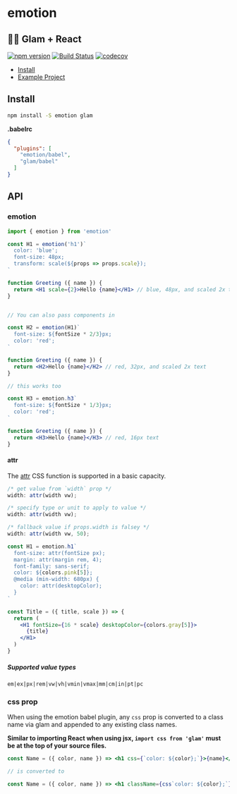 # emotion

## 👩‍🎤 Glam + React

[![npm version](https://badge.fury.io/js/emotion.svg)](https://badge.fury.io/js/emotion)
[![Build Status](https://travis-ci.org/tkh44/emotion.svg?branch=master)](https://travis-ci.org/tkh44/emotion)
[![codecov](https://codecov.io/gh/tkh44/emotion/branch/master/graph/badge.svg)](https://codecov.io/gh/tkh44/emotion)


-   [Install](#install)
-   [Example Project](https://github.com/tkh44/emotion/tree/master/example)

## Install

```bash
npm install -S emotion glam
```


**.babelrc**
```json
{
  "plugins": [
    "emotion/babel",
    "glam/babel"
  ]
}
```

## API

### emotion

```jsx
import { emotion } from 'emotion'

const H1 = emotion('h1')`
  color: 'blue';
  font-size: 48px;
  transform: scale(${props => props.scale});
`

function Greeting ({ name }) {
  return <H1 scale={2}>Hello {name}</H1> // blue, 48px, and scaled 2x text
}


// You can also pass components in

const H2 = emotion(H1)`
  font-size: ${fontSize * 2/3}px;
  color: 'red';
`

function Greeting ({ name }) {
  return <H2>Hello {name}</H2> // red, 32px, and scaled 2x text
}

// this works too

const H3 = emotion.h3`
  font-size: ${fontSize * 1/3}px;
  color: 'red';
`

function Greeting ({ name }) {
  return <H3>Hello {name}</H3> // red, 16px text
}
```

#### attr

The [attr](https://developer.mozilla.org/en-US/docs/Web/CSS/attr) CSS function is supported in
a basic capacity. 

```jsx
/* get value from `width` prop */
width: attr(width vw);

/* specify type or unit to apply to value */
width: attr(width vw);

/* fallback value if props.width is falsey */
width: attr(width vw, 50);

const H1 = emotion.h1`
  font-size: attr(fontSize px);
  margin: attr(margin rem, 4);
  font-family: sans-serif;
  color: ${colors.pink[5]};
  @media (min-width: 680px) {
    color: attr(desktopColor);
  }
`

const Title = ({ title, scale }) => {
  return (
    <H1 fontSize={16 * scale} desktopColor={colors.gray[5]}>
      {title}
    </H1>
  )
}
```

##### Supported value types 
`em|ex|px|rem|vw|vh|vmin|vmax|mm|cm|in|pt|pc`


### css prop

When using the emotion babel plugin, any `css` prop is converted to a class name via glam and appended to any existing class names.

**Similar to importing React when using jsx, `import css from 'glam'` must be at the top of your source files.**


```jsx harmony
const Name = ({ color, name }) => <h1 css={`color: ${color};`}>{name}</h1>

// is converted to

const Name = ({ color, name }) => <h1 className={css`color: ${color};`}>{name}</h1>
```

